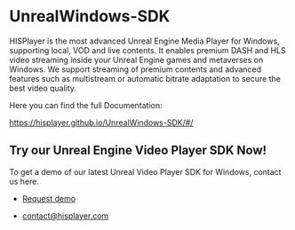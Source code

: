 # UnrealWindows-SDK

HISPlayer is the most advanced Unreal Engine Media Player for Windows, supporting local, VOD and live contents. It enables premium DASH and HLS video streaming inside your Unreal Engine games and metaverses on Windows. We support streaming of premium contents and advanced features such as multistream or automatic bitrate adaptation to secure the best video quality.

Here you can find the full Documentation:

https://hisplayer.github.io/UnrealWindows-SDK/#/

## Try our Unreal Engine Video Player SDK Now!

To get a demo of our latest Unreal Video Player SDK for Windows, contact us here.

* [Request demo](https://hisplayer.com/unreal-player-sdk/)

* contact@hisplayer.com
